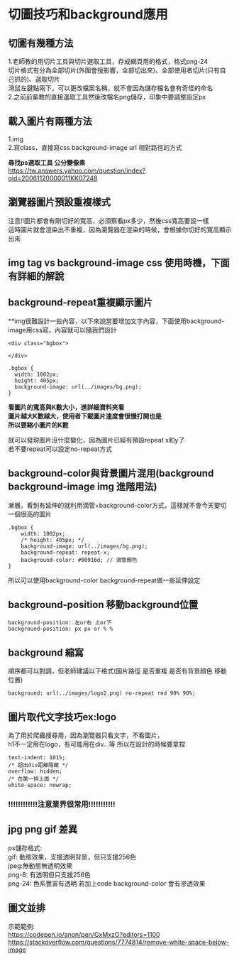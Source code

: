 # 切圖技巧和background應用
## 切圖有幾種方法<br/>
1.老師教的用切片工具與切片選取工具，存成網頁用的格式，格式png-24<br/>
切片格式有分為全部切片(外圍會授影響，全部切出來)、全部使用者切片(只有自己抓的)、選取切片<br/>
滑鼠左鍵點兩下，可以更改檔案名稱，就不會因為儲存檔名會有奇怪的命名<br/>
2.之前前輩教的直接選取工具然後改檔名png儲存，印象中要調整設定px<br/>

## 載入圖片有兩種方法<br/>
1.img<br/>
2.寫class，直接寫css background-image url 相對路徑的方式<br/>

**尋找ps選取工具 公分變像素**<br/>
https://tw.answers.yahoo.com/question/index?qid=20061120000011KK07248<br/>

## 瀏覽器圖片預設重複樣式<br/>
注意!!圖片都會有剛切好的寬高，必須察看px多少，然後css寬高要設一樣<br/>
這時圖片就會渲染出不重複，因為瀏覽器在渲染的時候，會根據你切好的寬高顯示出來<br/>

## img tag vs background-image css 使用時機，下面有詳細的解說<br/>

## background-repeat重複顯示圖片
**img很難設計一些內容，以下來說當要增加文字內容，下面使用background-image用css寫，內容就可以隨我們設計
```
<div class="bgbox">

</div>
```
```
.bgbox {
  width: 1002px;
  height: 405px;
  background-image: url(../images/bg.png);
}
```
**看圖片的寬高與K數大小，進詳細資料夾看<br/>
圖片越大K數越大，使用者下載圖片速度會很慢打開也是<br/>
所以要縮小圖片的K數**<br/>

就可以發現圖片沒什麼變化，因為圖片已經有預設repeat x和y了<br/>
若不要repeat可以設定no-repeat方式<br/>

## background-color與背景圖片混用(background background-image img 進階用法)
漸層，看到有延伸的就利用滴管+background-color方式，這樣就不會今天要切一個很高的圖片<br/>
```
.bgbox {
    width: 1002px;
    /* height: 405px; */
    background-image: url(../images/bg.png);
    background-repeat: repeat-x;
    background-color: #00916d; // 滴管顏色
}
```
所以可以使用background-color  background-repeat做一些延伸設定<br/>


## background-position 移動background位置
```
background-position: 左or右 上or下
background-position: px px or % %
```
## background 縮寫
順序都可以對調，但老師建議以下格式(圖片路徑 是否重複 是否有背景顏色 移動位置)
```
background: url(../images/logo2.png) no-repeat red 90% 90%;
```

## 圖片取代文字技巧ex:logo
為了用於爬蟲搜尋用，因為瀏覽器只看文字，不看圖片，<br/>
h1不一定用在logo，有可能用在div...等 所以在設計的時候要拿捏
```
text-indent: 101%;
/* 超出div距離隱藏 */
overflow: hidden;
/* 在第一排上面 */
white-space: nowrap;
```
### !!!!!!!!!!!!注意業界很常用!!!!!!!!!!!


## jpg png gif 差異
ps儲存格式:<br/>
gif: 動態效果，支援透明背景，但只支援256色<br/>
jpeg:無動態無透明效果<br/>
png-8: 有透明但只支援256色<br/>
png-24: 色系豐富有透明 若加上code background-color 會有滲透效果<br/>

## 圖文並排
示範範例: <br/>
https://codepen.io/anon/pen/GxMxzO?editors=1100<br/>
https://stackoverflow.com/questions/7774814/remove-white-space-below-image<br/>




